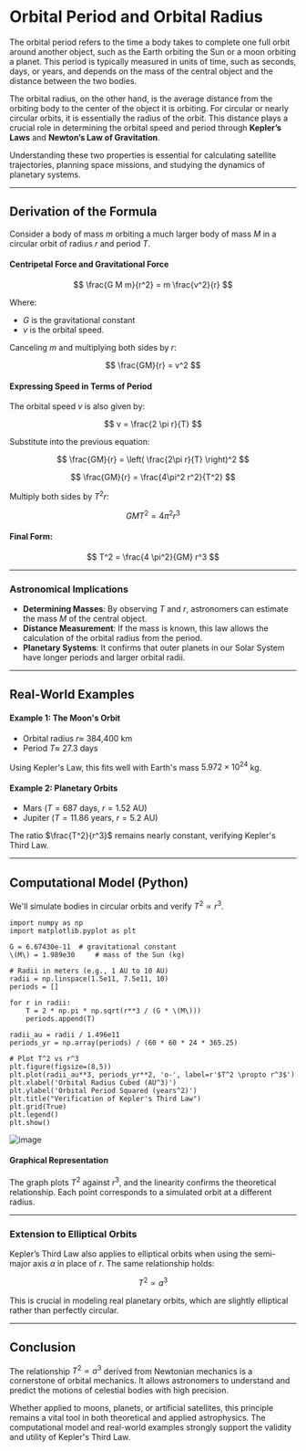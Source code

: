 # Orbital Period and Orbital Radius

The orbital period refers to the time a body takes to complete one full orbit around another object, such as the Earth orbiting the Sun or a moon orbiting a planet. This period is typically measured in units of time, such as seconds, days, or years, and depends on the mass of the central object and the distance between the two bodies.

The orbital radius, on the other hand, is the average distance from the orbiting body to the center of the object it is orbiting. For circular or nearly circular orbits, it is essentially the radius of the orbit. This distance plays a crucial role in determining the orbital speed and period through **Kepler’s Laws** and **Newton’s Law of Gravitation**.

Understanding these two properties is essential for calculating satellite trajectories, planning space missions, and studying the dynamics of planetary systems.

---

## Derivation of the Formula

Consider a body of mass $m$ orbiting a much larger body of mass $M$ in a circular orbit of radius $r$ and period $T$.

#### Centripetal Force and Gravitational Force

$$
\frac{G M m}{r^2} = m \frac{v^2}{r}
$$

Where:

- $G$ is the gravitational constant
- $v$ is the orbital speed.

Canceling $m$ and multiplying both sides by $r$:

$$
\frac{GM}{r} = v^2
$$

#### Expressing Speed in Terms of Period

The orbital speed $v$ is also given by:

$$
v = \frac{2 \pi r}{T}
$$

Substitute into the previous equation:

$$
\frac{GM}{r} = \left( \frac{2\pi r}{T} \right)^2
$$

$$
\frac{GM}{r} = \frac{4\pi^2 r^2}{T^2}
$$

Multiply both sides by $T^2 r$:

$$
GM T^2 = 4 \pi^2 r^3
$$

#### Final Form:

$$
T^2 = \frac{4 \pi^2}{GM} r^3
$$

---

### Astronomical Implications

- **Determining Masses**: By observing $T$ and $r$, astronomers can estimate the mass $M$ of the central object.
- **Distance Measurement**: If the mass is known, this law allows the calculation of the orbital radius from the period.
- **Planetary Systems**: It confirms that outer planets in our Solar System have longer periods and larger orbital radii.

---

## Real-World Examples

#### Example 1: The Moon's Orbit

- Orbital radius $r \approx$ 384,400 km  
- Period $T \approx$ 27.3 days

Using Kepler's Law, this fits well with Earth's mass $5.972 \times 10^{24}$ kg.

#### Example 2: Planetary Orbits

- Mars $(T = 687$ days, $r = 1.52$ AU)  
- Jupiter $(T = 11.86$ years, $r = 5.2$ AU)

The ratio $\frac{T^2}{r^3}$ remains nearly constant, verifying Kepler's Third Law.

---

## Computational Model (Python)

We'll simulate bodies in circular orbits and verify $T^2 \propto r^3$.

<pre><code class="language-python">import numpy as np
import matplotlib.pyplot as plt

G = 6.67430e-11  # gravitational constant
\(M\) = 1.989e30     # mass of the Sun (kg)

# Radii in meters (e.g., 1 AU to 10 AU)
radii = np.linspace(1.5e11, 7.5e11, 10)
periods = []

for r in radii:
    T = 2 * np.pi * np.sqrt(r**3 / (G * \(M\)))
    periods.append(T)

radii_au = radii / 1.496e11
periods_yr = np.array(periods) / (60 * 60 * 24 * 365.25)

# Plot T^2 vs r^3
plt.figure(figsize=(8,5))
plt.plot(radii_au**3, periods_yr**2, 'o-', label=r'$T^2 \propto r^3$')
plt.xlabel('Orbital Radius Cubed (AU^3)')
plt.ylabel('Orbital Period Squared (years^2)')
plt.title("Verification of Kepler's Third Law")
plt.grid(True)
plt.legend()
plt.show()
</code></pre>

![image](https://github.com/user-attachments/assets/20ffccf1-100a-429f-b032-b3537b74be7f)

#### Graphical Representation

The graph plots $T^2$ against $r^3$, and the linearity confirms the theoretical relationship. Each point corresponds to a simulated orbit at a different radius.

---

### Extension to Elliptical Orbits

Kepler’s Third Law also applies to elliptical orbits when using the semi-major axis $a$ in place of $r$. The same relationship holds:

$$
T^2 \propto a^3
$$

This is crucial in modeling real planetary orbits, which are slightly elliptical rather than perfectly circular.

---

## Conclusion

The relationship $T^2 \propto a^3$ derived from Newtonian mechanics is a cornerstone of orbital mechanics. It allows astronomers to understand and predict the motions of celestial bodies with high precision.

Whether applied to moons, planets, or artificial satellites, this principle remains a vital tool in both theoretical and applied astrophysics. The computational model and real-world examples strongly support the validity and utility of Kepler's Third Law.
